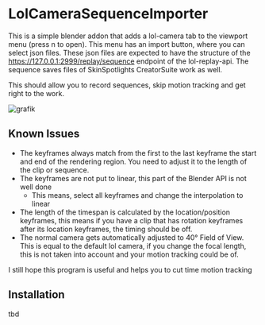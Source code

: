 # LolCameraSequenceImporter

This is a simple blender addon that adds a lol-camera tab to the viewport menu (press n to open). This menu has an import button, where you can select json files. These json files are expected to have the structure of the https://127.0.0.1:2999/replay/sequence endpoint of the lol-replay-api. The sequence saves files of SkinSpotlights CreatorSuite work as well.

This should allow you to record sequences, skip motion tracking and get right to the work.

![grafik](https://user-images.githubusercontent.com/41740705/208783617-1d4d9136-8873-4972-8645-d84f74c12d7a.png)

## Known Issues 
- The keyframes always match from the first to the last keyframe the start and end of the rendering region. You need to adjust it to the length of the clip or sequence. 
- The keyframes are not put to linear, this part of the Blender API is not well done
  - This means, select all keyframes and change the interpolation to linear
- The length of the timespan is calculated by the location/position keyframes, this means if you have a clip that has rotation keyframes after its location keyframes, the timing should be off.
- The normal camera gets automatically adjusted to 40° Field of View. This is equal to the default lol camera, if you change the focal length, this is not taken into account and your motion tracking could be of.

I still hope this program is useful and helps you to cut time motion tracking

## Installation

tbd
